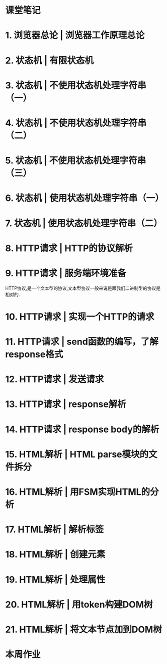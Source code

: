 # 课堂笔记

# 1. 浏览器总论 | 浏览器工作原理总论
     
# 2. 状态机 | 有限状态机

# 3. 状态机 | 不使用状态机处理字符串（一）

# 4. 状态机 | 不使用状态机处理字符串（二）

# 5. 状态机 | 不使用状态机处理字符串（三）

# 6. 状态机 | 使用状态机处理字符串（一）

# 7. 状态机 | 使用状态机处理字符串（二）

# 8. HTTP请求 | HTTP的协议解析

# 9. HTTP请求 | 服务端环境准备

HTTP协议,是一个文本型的协议,文本型协议一般来说是跟我们二进制型的协议是相对的.

# 10. HTTP请求 | 实现一个HTTP的请求

# 11. HTTP请求 | send函数的编写，了解response格式

# 12. HTTP请求 | 发送请求

# 13. HTTP请求 | response解析

# 14. HTTP请求 | response body的解析

# 15. HTML解析 | HTML parse模块的文件拆分

# 16. HTML解析 | 用FSM实现HTML的分析

# 17. HTML解析 | 解析标签

# 18. HTML解析 | 创建元素

# 19. HTML解析 | 处理属性

# 20. HTML解析 | 用token构建DOM树

# 21. HTML解析 | 将文本节点加到DOM树

# 本周作业